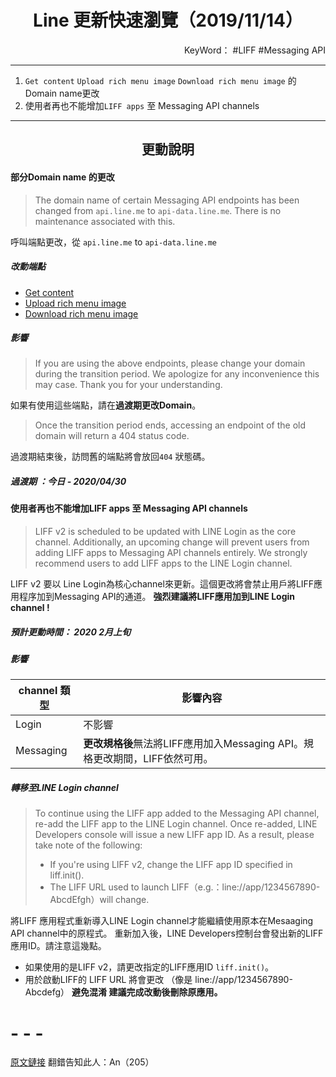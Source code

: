 # <center>Line 更新快速瀏覽（2019/11/14）</center> 
<p align="right">KeyWord： #LIFF #Messaging API</p>

- - -
1. `Get content`  `Upload rich menu image` `Download rich menu image` 的Domain name更改 
2. 使用者再也不能增加`LIFF apps` 至 Messaging API channels 

- - -
## <center>更動說明</center>
#### 部分Domain name 的更改
>The domain name of certain Messaging API endpoints has been changed from `api.line.me` to `api-data.line.me`. There is no maintenance associated with this.


 呼叫端點更改，從 `api.line.me` to `api-data.line.me` 

##### 改動端點
- [Get content](https://developers.line.biz/en/reference/messaging-api/#get-content)
- [Upload rich menu image](https://developers.line.biz/en/reference/messaging-api/#upload-rich-menu-image)
- [Download rich menu image](https://developers.line.biz/en/reference/messaging-api/#download-rich-menu-image)

##### 影響

>If you are using the above endpoints, please change your domain  during the transition period. We apologize for any inconvenience this may case. Thank you for your understanding.

如果有使用這些端點，請在**過渡期更改Domain**。

> Once the transition period ends, accessing an endpoint of the old domain will return a 404 status code.

過渡期結束後，訪問舊的端點將會放回`404` 狀態碼。


##### 過渡期 ：今日 - 2020/04/30
#### 使用者再也不能增加LIFF apps 至 Messaging API channels 
>LIFF v2 is scheduled to be updated with LINE Login as the core channel. Additionally, an upcoming change will prevent users from adding LIFF apps to Messaging API channels entirely. We strongly recommend users to add LIFF apps to the LINE Login channel.

LIFF v2 要以 Line Login為核心channel來更新。這個更改將會禁止用戶將LIFF應用程序加到Messaging API的通道。
**強烈建議將LIFF應用加到LINE Login channel !**

##### 預計更動時間： 2020 2月上旬

##### 影響
| channel 類型 | 影響內容                                                                    |
| ------------ | --------------------------------------------------------------------------- |
| Login        | 不影響                                                                      |
| Messaging    | **更改規格後**無法將LIFF應用加入Messaging API。規格更改期間，LIFF依然可用。 |

##### 轉移至LINE Login channel
>To continue using the LIFF app added to the Messaging API channel, re-add the LIFF app to the LINE Login channel. Once re-added, LINE Developers console will issue a new LIFF app ID. As a result, please take note of the following:
> * If you're using LIFF v2, change the LIFF app ID specified in liff.init().
> * The LIFF URL used to launch LIFF（e.g.：line://app/1234567890-AbcdEfgh）will change.

將LIFF 應用程式重新導入LINE Login channel才能繼續使用原本在Mesaaging API channel中的原程式。
重新加入後，LINE Developers控制台會發出新的LIFF應用ID。請注意這幾點。
- 如果使用的是LIFF v2，請更改指定的LIFF應用ID `liff.init()`。
- 用於啟動LIFF的 LIFF URL 將會更改 （像是 line://app/1234567890-Abcdefg）
**避免混淆 建議完成改動後刪除原應用。**
# - - -
[原文鏈接](https://developers.line.biz/en/news/2019/11/)
翻錯告知此人：An（205）